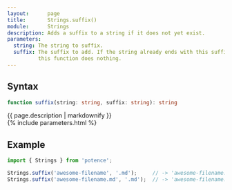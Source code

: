 ```yaml
---
layout:      page
title:       Strings.suffix()
module:      Strings
description: Adds a suffix to a string if it does not yet exist.
parameters:
  string: The string to suffix.
  suffix: The suffix to add. If the string already ends with this suffix,
          this function does nothing.
---
```

## Syntax

```ts
function suffix(string: string, suffix: string): string
```

<div class="description">{{ page.description | markdownify }}</div>
{% include parameters.html %}

## Example

```ts
import { Strings } from 'potence';

Strings.suffix('awesome-filename', '.md');     // -> 'awesome-filename.md'
Strings.suffix('awesome-filename.md', '.md');  // -> 'awesome-filename.md'
```
